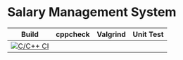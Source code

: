 # Salary Management System

| Build | cppcheck | Valgrind | Unit Test |
| ----- | -------- | -------- | --------- |
| [![C/C++ CI](https://github.com/shubhamk09/STEPin_Mini_Project/actions/workflows/c-cpp.yml/badge.svg)](https://github.com/shubhamk09/STEPin_Mini_Project/actions/workflows/c-cpp.yml)| | | |
